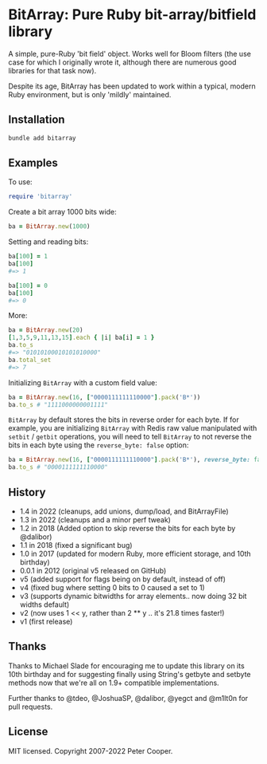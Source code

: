 # BitArray: Pure Ruby bit-array/bitfield library

A simple, pure-Ruby 'bit field' object. Works well for Bloom filters (the use case for which I originally wrote it, although there are numerous good libraries for that task now).

Despite its age, BitArray has been updated to work within a typical, modern Ruby environment, but is only 'mildly' maintained.

## Installation

```ruby
bundle add bitarray
```

## Examples

To use:

```ruby
require 'bitarray'
```

Create a bit array 1000 bits wide:

```ruby
ba = BitArray.new(1000)
```

Setting and reading bits:

```ruby
ba[100] = 1
ba[100]
#=> 1

ba[100] = 0
ba[100]
#=> 0
```

More:

```ruby
ba = BitArray.new(20)
[1,3,5,9,11,13,15].each { |i| ba[i] = 1 }
ba.to_s
#=> "01010100010101010000"
ba.total_set
#=> 7
```

Initializing `BitArray` with a custom field value:

```ruby
ba = BitArray.new(16, ["0000111111110000"].pack('B*'))
ba.to_s # "1111000000001111"
```

`BitArray` by default stores the bits in reverse order for each byte. If for example, you are initializing `BitArray` with Redis raw value manipulated with `setbit` / `getbit` operations, you will need to tell `BitArray` to not reverse the bits in each byte using the `reverse_byte: false` option:

```ruby
ba = BitArray.new(16, ["0000111111110000"].pack('B*'), reverse_byte: false)
ba.to_s # "0000111111110000"
```


## History
- 1.4 in 2022 (cleanups, add unions, dump/load, and BitArrayFile)
- 1.3 in 2022 (cleanups and a minor perf tweak)
- 1.2 in 2018 (Added option to skip reverse the bits for each byte by @dalibor)
- 1.1 in 2018 (fixed a significant bug)
- 1.0 in 2017 (updated for modern Ruby, more efficient storage, and 10th birthday)
- 0.0.1 in 2012 (original v5 released on GitHub)
- v5 (added support for flags being on by default, instead of off)
- v4 (fixed bug where setting 0 bits to 0 caused a set to 1)
- v3 (supports dynamic bitwidths for array elements.. now doing 32 bit widths default)
- v2 (now uses 1 << y, rather than 2 ** y .. it's 21.8 times faster!)
- v1 (first release)

## Thanks

Thanks to Michael Slade for encouraging me to update this library on its 10th birthday and for suggesting finally using String's getbyte and setbyte methods now that we're all on 1.9+ compatible implementations.

Further thanks to @tdeo, @JoshuaSP, @dalibor, @yegct and @m1lt0n for pull requests.

## License

MIT licensed. Copyright 2007-2022 Peter Cooper.
